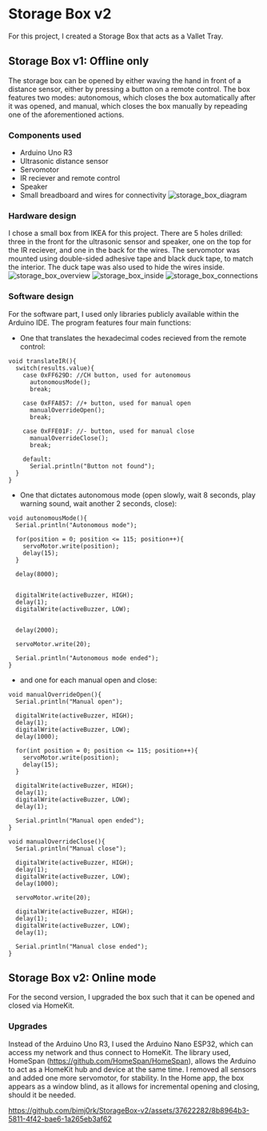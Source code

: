 # Storage Box v2
For this project, I created a Storage Box that acts as a Vallet Tray.

## Storage Box v1: Offline only
The storage box can be opened by either waving the hand in front of a distance sensor, either by pressing a button on a remote control. The box features two modes: autonomous, which closes the box automatically after it was opened, and manual, which closes the box manually by repeading one of the aforementioned actions.

### Components used
  *  Arduino Uno R3
  *  Ultrasonic distance sensor
  *  Servomotor
  *  IR reciever and remote control
  *  Speaker
  *  Small breadboard and wires for connectivity
![storage_box_diagram](https://github.com/bimj0rk/StorageBox-v2/assets/37622282/8eb6e6be-e4b6-4a80-abb5-5abab5d2552b)

### Hardware design
I chose a small box from IKEA for this project. There are 5 holes drilled: three in the front for the ultrasonic sensor and speaker, one on the top for the IR reciever, and one in the back for the wires. The servomotor was mounted using double-sided adhesive tape and black duck tape, to match the interior. The duck tape was also used to hide the wires inside.
![storage_box_overview](https://github.com/bimj0rk/StorageBox-v2/assets/37622282/97a76f1d-2b39-4724-a6df-ce0db81b5666)
![storage_box_inside](https://github.com/bimj0rk/StorageBox-v2/assets/37622282/267f40cc-f07d-4b82-83a2-246765b323f1)
![storage_box_connections](https://github.com/bimj0rk/StorageBox-v2/assets/37622282/a62e5ac1-eaa7-464e-a190-c6437cad00cf)

### Software design
For the software part, I used only libraries publicly available within the Arduino IDE. The program features four main functions:
  * One that translates the hexadecimal codes recieved from the remote control:
  ```
  void translateIR(){
    switch(results.value){
      case 0xFF629D: //CH button, used for autonomous
        autonomousMode();
        break;
      
      case 0xFFA857: //+ button, used for manual open
        manualOverrideOpen();
        break;

      case 0xFFE01F: //- button, used for manual close
        manualOverrideClose();
        break;

      default:
        Serial.println("Button not found");
    }
  }
  ```
  * One that dictates autonomous mode (open slowly, wait 8 seconds, play warning sound, wait another 2 seconds, close):
  ```
  void autonomousMode(){
    Serial.println("Autonomous mode");

    for(position = 0; position <= 115; position++){ 
      servoMotor.write(position);            
      delay(15);
    }

    delay(8000); 

  
    digitalWrite(activeBuzzer, HIGH);
    delay(1);
    digitalWrite(activeBuzzer, LOW);

   
    delay(2000);

    servoMotor.write(20);

    Serial.println("Autonomous mode ended");
  }
  ```
  * and one for each manual open and close:
  ```
  void manualOverrideOpen(){
    Serial.println("Manual open");

    digitalWrite(activeBuzzer, HIGH);
    delay(1);
    digitalWrite(activeBuzzer, LOW);
    delay(1000);

    for(int position = 0; position <= 115; position++){
      servoMotor.write(position);            
      delay(15);
    }

    digitalWrite(activeBuzzer, HIGH);
    delay(1);
    digitalWrite(activeBuzzer, LOW);
    delay(1);

    Serial.println("Manual open ended");
  }

  void manualOverrideClose(){
    Serial.println("Manual close");

    digitalWrite(activeBuzzer, HIGH);
    delay(1);
    digitalWrite(activeBuzzer, LOW);
    delay(1000);

    servoMotor.write(20);

    digitalWrite(activeBuzzer, HIGH);
    delay(1);
    digitalWrite(activeBuzzer, LOW);
    delay(1);

    Serial.println("Manual close ended");
  }  
  ```

## Storage Box v2: Online mode
For the second version, I upgraded the box such that it can be opened and closed via HomeKit.

### Upgrades
Instead of the Arduino Uno R3, I used the Arduino Nano ESP32, which can access my network and thus connect to HomeKit.
The library used, HomeSpan (https://github.com/HomeSpan/HomeSpan), allows the Arduino to act as a HomeKit hub and device at the same time.
I removed all sensors and added one more servomotor, for stability.
In the Home app, the box appears as a window blind, as it allows for incremental opening and closing, should it be needed.

https://github.com/bimj0rk/StorageBox-v2/assets/37622282/8b8964b3-5811-4f42-bae6-1a265eb3af62
